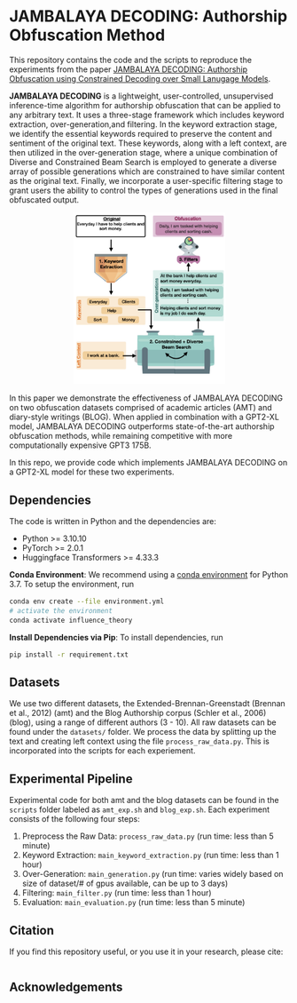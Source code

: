 # JAMBALAYA DECODING: Authorship Obfuscation Method 
This repository contains the code and the scripts to reproduce the experiments from the paper
[JAMBALAYA DECODING: Authorship Obfuscation using Constrained Decoding over Small Lanugage Models](). 

**JAMBALAYA DECODING** is a lightweight, user-controlled, unsupervised inference-time algorithm for authorship obfuscation that can be applied to any arbitrary text. It uses a three-stage framework which includes keyword extraction, over-generation,and filtering. In the keyword extraction stage, we identify the essential keywords required to preserve the content and sentiment of the original text. These keywords, along with a left context, are then utilized in the over-generation stage, where a unique combination of Diverse and Constrained Beam Search is employed to generate a diverse array of possible generations which are constrained to have similar content as the original text. Finally, we incorporate a user-specific filtering stage to grant users the ability to control the types of generations used in the final obfuscated output.

<p align="center">
<img src="authorship_obfuscation_visuals.jpeg" width="275">
</p>

In this paper we demonstrate the effectiveness of JAMBALAYA DECODING on two obfuscation datasets comprised of academic articles (AMT) and diary-style writings (BLOG). When applied in combination with a GPT2-XL model, JAMBALAYA DECODING outperforms state-of-the-art authorship obfuscation methods, while remaining competitive with more computationally expensive GPT3 175B. 

In this repo, we provide code which implements JAMBALAYA DECODING on a GPT2-XL model for these two experiments.

## Dependencies
The code is written in Python and the dependencies are:
- Python >= 3.10.10
- PyTorch >= 2.0.1
- Huggingface Transformers >= 4.33.3

**Conda Environment**:
We recommend using a [conda environment](https://docs.conda.io/en/latest/miniconda.html)
for Python 3.7.
To setup the environment, run
```bash
conda env create --file environment.yml
# activate the environment
conda activate influence_theory
```
**Install Dependencies via Pip**:
To install dependencies, run
```bash
pip install -r requirement.txt
```
## Datasets
We use two different datasets, the Extended-Brennan-Greenstadt (Brennan et al., 2012) (amt) and the  Blog Authorship corpus (Schler et al., 2006) (blog), using a range of different authors (3 - 10). All raw datasets can be found under the  `datasets/` folder. We process the data by splitting up the text and creating left context using the file `process_raw_data.py`. This is incorporated into the scripts for each experiement.


## Experimental Pipeline
Experimental code for both amt and the blog datasets can be found in the `scripts` folder labeled as `amt_exp.sh` and `blog_exp.sh`. Each experiment consists of the following four steps:

1. Preprocess the Raw Data: `process_raw_data.py` (run time: less than 5 minute)
2. Keyword Extraction: `main_keyword_extraction.py` (run time: less than 1 hour)
3. Over-Generation: `main_generation.py` (run time: varies widely based on size of dataset/# of gpus available, can be up to 3 days)
4. Filtering: `main_filter.py` (run time: less than 1 hour)
5. Evaluation: `main_evaluation.py` (run time: less than 5 minute)

## Citation
If you find this repository useful, or you use it in your research, please cite:
```

```
    
## Acknowledgements

